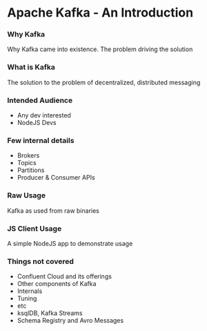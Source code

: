 # Apache Kafka - An Introduction

### Why Kafka 
Why Kafka came into existence. The problem driving the solution

### What is Kafka
The solution to the problem of decentralized, distributed messaging

### Intended Audience
- Any dev interested
- NodeJS Devs

### Few internal details 
 - Brokers
 - Topics
 - Partitions
 - Producer & Consumer APIs

### Raw Usage
Kafka as used from raw binaries

### JS Client Usage
A simple NodeJS app to demonstrate usage

### Things not covered
 - Confluent Cloud and its offerings
 - Other components of Kafka
  - Internals
  - Tuning
  - etc
- ksqlDB, Kafka Streams
- Schema Registry and Avro Messages
